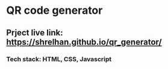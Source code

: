 # QR code generator
## Prject live link: https://shrelhan.github.io/qr_generator/
### Tech stack: HTML, CSS, Javascript

